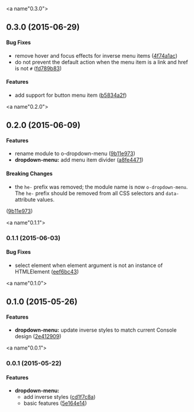 <a name"0.3.0"></a>
## 0.3.0 (2015-06-29)


#### Bug Fixes

* remove hover and focus effects for inverse menu items ([4f74a1ac](https://github.com/Pearson-Higher-Ed/o-dropdown-menu/commit/4f74a1ac))
* do not prevent the default action when the menu item is a link and href is not `#` ([fd789b83](https://github.com/Pearson-Higher-Ed/o-dropdown-menu/commit/fd789b83))


#### Features

* add support for button menu item ([b5834a2f](https://github.com/Pearson-Higher-Ed/o-dropdown-menu/commit/b5834a2f))


<a name"0.2.0"></a>
## 0.2.0 (2015-06-09)


#### Features

* rename module to o-dropdown-menu ([9b11e973](https://github.com/Pearson-Higher-Ed/o-dropdown-menu/commit/9b11e973))
* **dropdown-menu:** add menu item divider ([a8fe4471](https://github.com/Pearson-Higher-Ed/o-dropdown-menu/commit/a8fe4471))


#### Breaking Changes

* the `he-` prefix was removed; the module name is now
`o-dropdown-menu`. The `he-` prefix should be removed from all CSS
selectors and `data-` attribute values.

 ([9b11e973](https://github.com/Pearson-Higher-Ed/o-dropdown-menu/commit/9b11e973))


<a name"0.1.1"></a>
### 0.1.1 (2015-06-03)


#### Bug Fixes

* select element when element argument is not an instance of HTMLElement ([eef6bc43](https://github.com/Pearson-Higher-Ed/o-dropdown-menu/commit/eef6bc43))


<a name"0.1.0"></a>
## 0.1.0 (2015-05-26)


#### Features

* **dropdown-menu:** update inverse styles to match current Console design ([2e412909](https://github.com/Pearson-Higher-Ed/o-dropdown-menu/commit/2e412909))


<a name"0.0.1"></a>
### 0.0.1 (2015-05-22)


#### Features

* **dropdown-menu:**
  * add inverse styles ([cd1f7c8a](https://github.com/Pearson-Higher-Ed/o-dropdown-menu/commit/cd1f7c8a))
  * basic features ([5e164e14](https://github.com/Pearson-Higher-Ed/o-dropdown-menu/commit/5e164e14))

